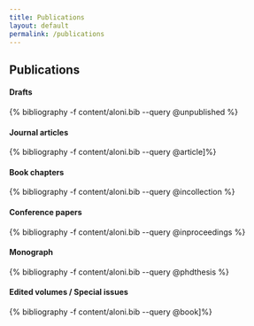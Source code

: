 ```yaml
---
title: Publications
layout: default
permalink: /publications
---
```


## Publications

#### Drafts
{% bibliography -f content/aloni.bib --query @unpublished %}

#### Journal articles
{% bibliography -f content/aloni.bib --query @article]%}

#### Book chapters
{% bibliography -f content/aloni.bib --query @incollection %}

#### Conference papers
{% bibliography -f content/aloni.bib --query @inproceedings %}

#### Monograph
{% bibliography -f content/aloni.bib --query @phdthesis %}

#### Edited volumes / Special issues
{% bibliography -f content/aloni.bib --query @book]%}



